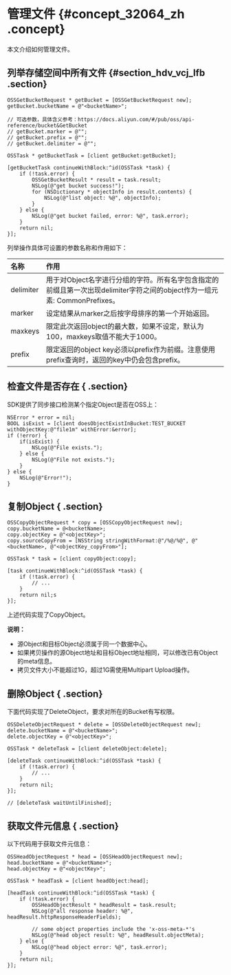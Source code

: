 # 管理文件 {#concept_32064_zh .concept}

本文介绍如何管理文件。

## 列举存储空间中所有文件 {#section_hdv_vcj_lfb .section}

```language-objc
OSSGetBucketRequest * getBucket = [OSSGetBucketRequest new];
getBucket.bucketName = @"<bucketName>";

// 可选参数，具体含义参考：https://docs.aliyun.com/#/pub/oss/api-reference/bucket&GetBucket
// getBucket.marker = @"";
// getBucket.prefix = @"";
// getBucket.delimiter = @"";

OSSTask * getBucketTask = [client getBucket:getBucket];

[getBucketTask continueWithBlock:^id(OSSTask *task) {
    if (!task.error) {
        OSSGetBucketResult * result = task.result;
        NSLog(@"get bucket success!");
        for (NSDictionary * objectInfo in result.contents) {
            NSLog(@"list object: %@", objectInfo);
        }
    } else {
        NSLog(@"get bucket failed, error: %@", task.error);
    }
    return nil;
}];

```

列举操作具体可设置的参数名称和作用如下：

|名称|作用|
|:-|:-|
|delimiter|用于对Object名字进行分组的字符。所有名字包含指定的前缀且第一次出现delimiter字符之间的object作为一组元素: CommonPrefixes。|
|marker|设定结果从marker之后按字母排序的第一个开始返回。|
|maxkeys|限定此次返回object的最大数，如果不设定，默认为100，maxkeys取值不能大于1000。|
|prefix|限定返回的object key必须以prefix作为前缀。注意使用prefix查询时，返回的key中仍会包含prefix。|

## 检查文件是否存在 { .section}

SDK提供了同步接口检测某个指定Object是否在OSS上：

```language-objc
NSError * error = nil;
BOOL isExist = [client doesObjectExistInBucket:TEST_BUCKET withObjectKey:@"file1m" withError:&error];
if (!error) {
    if(isExist) {
        NSLog(@"File exists.");
    } else {
        NSLog(@"File not exists.");
    }
} else {
    NSLog(@"Error!");
}

```

## 复制Object { .section}

```language-objc
OSSCopyObjectRequest * copy = [OSSCopyObjectRequest new];
copy.bucketName = @<bucketName>;
copy.objectKey = @"<objectKey>";
copy.sourceCopyFrom = [NSString stringWithFormat:@"/%@/%@", @"<bucketName>, @"<objectKey_copyFrom>"];

OSSTask * task = [client copyObject:copy];

[task continueWithBlock:^id(OSSTask *task) {
	if (!task.error) {
        // ...
    }
    return nil;s
}];

```

上述代码实现了CopyObject。

**说明：** 

-   源Object和目标Object必须属于同一个数据中心。
-   如果拷贝操作的源Object地址和目标Object地址相同，可以修改已有Object的meta信息。
-   拷贝文件大小不能超过1G，超过1G需使用Multipart Upload操作。

## 删除Object { .section}

下面代码实现了DeleteObject，要求对所在的Bucket有写权限。

```language-objc
OSSDeleteObjectRequest * delete = [OSSDeleteObjectRequest new];
delete.bucketName = @"<bucketName>";
delete.objectKey = @"<objectKey>";

OSSTask * deleteTask = [client deleteObject:delete];

[deleteTask continueWithBlock:^id(OSSTask *task) {
    if (!task.error) {
        // ...
    }
    return nil;
}];

// [deleteTask waitUntilFinished];

```

## 获取文件元信息 { .section}

以下代码用于获取文件元信息：

```language-objc
OSSHeadObjectRequest * head = [OSSHeadObjectRequest new];
head.bucketName = @"<bucketName>";
head.objectKey = @"<objectKey>";

OSSTask * headTask = [client headObject:head];

[headTask continueWithBlock:^id(OSSTask *task) {
    if (!task.error) {
        OSSHeadObjectResult * headResult = task.result;
        NSLog(@"all response header: %@", headResult.httpResponseHeaderFields);

        // some object properties include the 'x-oss-meta-*'s
        NSLog(@"head object result: %@", headResult.objectMeta);
    } else {
        NSLog(@"head object error: %@", task.error);
    }
    return nil;
}];

```

